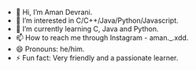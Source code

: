 - 👋 Hi, I’m Aman Devrani.
- 👀 I’m interested in C/C++/Java/Python/Javascript.
- 🌱 I’m currently learning C, Java and Python.
- 📫 How to reach me through Instagram - aman._.xdd.
- 😄 Pronouns: he/him.
- ⚡ Fun fact: Very friendly and a passionate learner. 

<!---
AMAN6921/AMAN6921 is a ✨ special ✨ repository because its `README.md` (this file) appears on your GitHub profile.
You can click the Preview link to take a look at your changes.
--->
